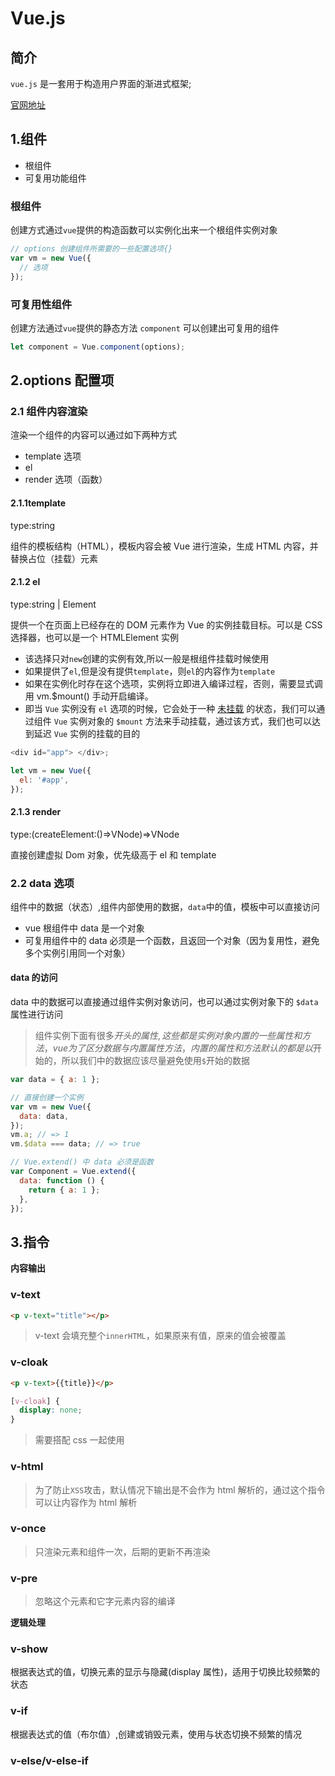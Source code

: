 # Vue.js

## 简介

`vue.js` 是一套用于构造用户界面的渐进式框架;

[官网地址](https://cn.vuejs.org/)

## 1.组件

- 根组件
- 可复用功能组件

### 根组件

创建方式通过`vue`提供的构造函数可以实例化出来一个根组件实例对象

```js
// options 创建组件所需要的一些配置选项{}
var vm = new Vue({
  // 选项
});
```

### 可复用性组件

创建方法通过`vue`提供的静态方法 `component` 可以创建出可复用的组件

```js
let component = Vue.component(options);
```

## 2.options 配置项

### 2.1 组件内容渲染

渲染一个组件的内容可以通过如下两种方式

- template 选项
- el
- render 选项（函数）

#### 2.1.1template

type:string

组件的模板结构（HTML），模板内容会被 Vue 进行渲染，生成 HTML 内容，并替换占位（挂载）元素

#### 2.1.2 el

type:string | Element

提供一个在页面上已经存在的 DOM 元素作为 Vue 的实例挂载目标。可以是 CSS 选择器，也可以是一个 HTMLElement 实例

- 该选择只对`new`创建的实例有效,所以一般是根组件挂载时候使用
- 如果提供了`el`,但是没有提供`template`，则`el`的内容作为`template`
- 如果在实例化时存在这个选项，实例将立即进入编译过程，否则，需要显式调用 vm.$mount() 手动开启编译。
- 即当 `Vue` 实例没有 `el` 选项的时候，它会处于一种 <u>未挂载</u> 的状态，我们可以通过组件 `Vue` 实例对象的 `$mount` 方法来手动挂载，通过该方式，我们也可以达到延迟 `Vue` 实例的挂载的目的

```js
<div id="app"> </div>;

let vm = new Vue({
  el: '#app',
});
```

#### 2.1.3 render

type:(createElement:()=>VNode)=>VNode

直接创建虚拟 Dom 对象，优先级高于 el 和 template

### 2.2 data 选项

组件中的数据（状态）,组件内部使用的数据，`data`中的值，模板中可以直接访问

- vue 根组件中 data 是一个对象
- 可复用组件中的 data 必须是一个函数，且返回一个对象（因为复用性，避免多个实例引用同一个对象）

#### data 的访问

data 中的数据可以直接通过组件实例对象访问，也可以通过实例对象下的 `$data` 属性进行访问

> 组件实例下面有很多$开头的属性,这些都是实例对象内置的一些属性和方法，vue为了区分数据与内置属性方法，内置的属性和方法默认的都是以$开始的，所以我们中的数据应该尽量避免使用`$`开始的数据

```js
var data = { a: 1 };

// 直接创建一个实例
var vm = new Vue({
  data: data,
});
vm.a; // => 1
vm.$data === data; // => true

// Vue.extend() 中 data 必须是函数
var Component = Vue.extend({
  data: function () {
    return { a: 1 };
  },
});
```

## 3.指令

<b>内容输出</b>

### v-text

```html
<p v-text="title"></p>
```

> v-text 会填充整个`innerHTML`，如果原来有值，原来的值会被覆盖

### v-cloak

```html
<p v-text>{{title}}</p>
```

```css
[v-cloak] {
  display: none;
}
```

> 需要搭配 css 一起使用

### v-html

> 为了防止`XSS`攻击，默认情况下输出是不会作为 html 解析的，通过这个指令可以让内容作为 html 解析

### v-once

> 只渲染元素和组件一次，后期的更新不再渲染

### v-pre

> 忽略这个元素和它字元素内容的编译

<b>逻辑处理</b>

### v-show

根据表达式的值，切换元素的显示与隐藏(display 属性)，适用于切换比较频繁的状态

### v-if

根据表达式的值（布尔值）,创建或销毁元素，使用与状态切换不频繁的情况

### v-else/v-else-if
